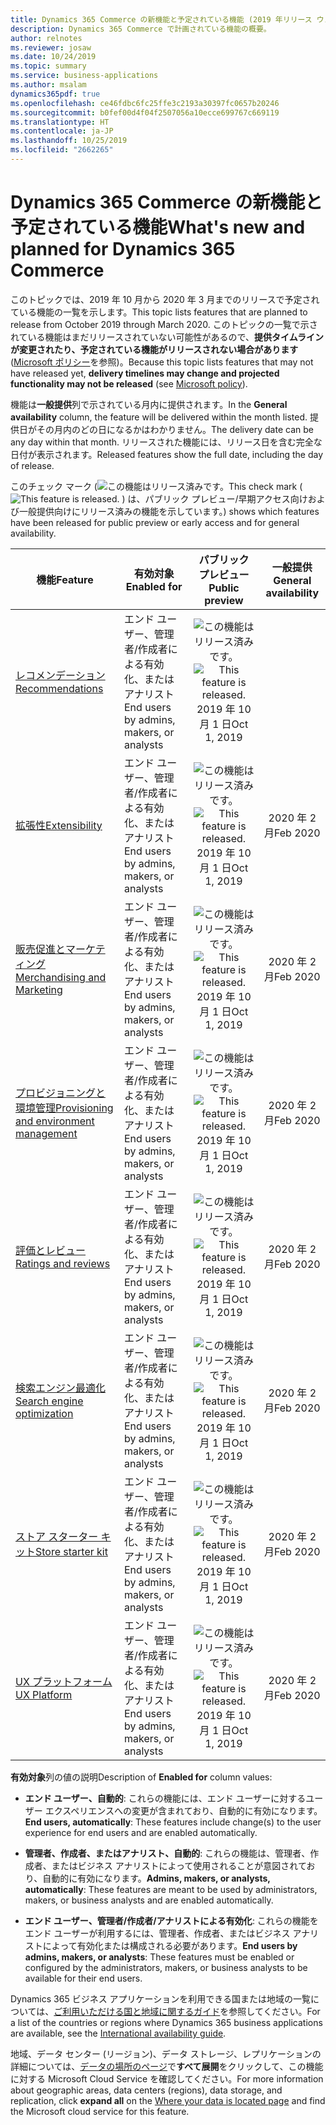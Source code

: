 ```yaml
---
title: Dynamics 365 Commerce の新機能と予定されている機能 (2019 年リリース ウェーブ 2)
description: Dynamics 365 Commerce で計画されている機能の概要。
author: relnotes
ms.reviewer: josaw
ms.date: 10/24/2019
ms.topic: summary
ms.service: business-applications
ms.author: msalam
dynamics365pdf: true
ms.openlocfilehash: ce46fdbc6fc25ffe3c2193a30397fc0657b20246
ms.sourcegitcommit: b0fef00d4f04f2507056a10ecce699767c669119
ms.translationtype: HT
ms.contentlocale: ja-JP
ms.lasthandoff: 10/25/2019
ms.locfileid: "2662265"
---
```

# <a name="whats-new-and-planned-for-dynamics-365-commerce"></a><span data-ttu-id="eb820-103">Dynamics 365 Commerce の新機能と予定されている機能</span><span class="sxs-lookup"><span data-stu-id="eb820-103">What's new and planned for Dynamics 365 Commerce</span></span>

<span data-ttu-id="eb820-104">このトピックでは、2019 年 10 月から 2020 年 3 月までのリリースで予定されている機能の一覧を示します。</span><span class="sxs-lookup"><span data-stu-id="eb820-104">This topic lists features that are planned to release from October 2019 through March 2020.</span></span> <span data-ttu-id="eb820-105">このトピックの一覧で示されている機能はまだリリースされていない可能性があるので、**提供タイムラインが変更されたり、予定されている機能がリリースされない場合があります** ([Microsoft ポリシー](https://go.microsoft.com/fwlink/p/?linkid=2007332)を参照)。</span><span class="sxs-lookup"><span data-stu-id="eb820-105">Because this topic lists features that may not have released yet, **delivery timelines may change and projected functionality may not be released** (see [Microsoft policy](https://go.microsoft.com/fwlink/p/?linkid=2007332)).</span></span>

<span data-ttu-id="eb820-106">機能は**一般提供**列で示されている月内に提供されます。</span><span class="sxs-lookup"><span data-stu-id="eb820-106">In the **General availability** column, the feature will be delivered within the month listed.</span></span> <span data-ttu-id="eb820-107">提供日がその月内のどの日になるかはわかりません。</span><span class="sxs-lookup"><span data-stu-id="eb820-107">The delivery date can be any day within that month.</span></span> <span data-ttu-id="eb820-108">リリースされた機能には、リリース日を含む完全な日付が表示されます。</span><span class="sxs-lookup"><span data-stu-id="eb820-108">Released features show the full date, including the day of release.</span></span>

<span data-ttu-id="eb820-109">このチェック マーク (![この機能はリリース済みです。](/dynamics365-release-plan/media/green-checkmark.png "この機能はリリース済みです。")</span><span class="sxs-lookup"><span data-stu-id="eb820-109">This check mark (![This feature is released.](/dynamics365-release-plan/media/green-checkmark.png "This feature is released.")</span></span> <span data-ttu-id="eb820-110">) は、パブリック プレビュー/早期アクセス向けおよび一般提供向けにリリース済みの機能を示しています。</span><span class="sxs-lookup"><span data-stu-id="eb820-110">) shows which features have been released for public preview or early access and for general availability.</span></span>

| <span data-ttu-id="eb820-111">機能</span><span class="sxs-lookup"><span data-stu-id="eb820-111">Feature</span></span>    | <span data-ttu-id="eb820-112">有効対象</span><span class="sxs-lookup"><span data-stu-id="eb820-112">Enabled for</span></span>    |  <span data-ttu-id="eb820-113">パブリック プレビュー</span><span class="sxs-lookup"><span data-stu-id="eb820-113">Public preview</span></span> |  <span data-ttu-id="eb820-114">一般提供</span><span class="sxs-lookup"><span data-stu-id="eb820-114">General availability</span></span> | 
| ---------- |---------------- | :---------------: |:--------------: |
| [<span data-ttu-id="eb820-115">レコメンデーション</span><span class="sxs-lookup"><span data-stu-id="eb820-115">Recommendations</span></span>](recommendations.md) | <span data-ttu-id="eb820-116">エンド ユーザー、管理者/作成者による有効化、またはアナリスト</span><span class="sxs-lookup"><span data-stu-id="eb820-116">End users by admins, makers, or analysts</span></span>| <span data-ttu-id="eb820-117">![この機能はリリース済みです。](/dynamics365-release-plan/media/green-checkmark.png "この機能はリリース済みです。")</span><span class="sxs-lookup"><span data-stu-id="eb820-117">![This feature is released.](/dynamics365-release-plan/media/green-checkmark.png "This feature is released.")</span></span> <span data-ttu-id="eb820-118">2019 年 10 月 1 日</span><span class="sxs-lookup"><span data-stu-id="eb820-118">Oct 1, 2019</span></span>| | 
| [<span data-ttu-id="eb820-119">拡張性</span><span class="sxs-lookup"><span data-stu-id="eb820-119">Extensibility</span></span>](extensibility.md) | <span data-ttu-id="eb820-120">エンド ユーザー、管理者/作成者による有効化、またはアナリスト</span><span class="sxs-lookup"><span data-stu-id="eb820-120">End users by admins, makers, or analysts</span></span>| <span data-ttu-id="eb820-121">![この機能はリリース済みです。](/dynamics365-release-plan/media/green-checkmark.png "この機能はリリース済みです。")</span><span class="sxs-lookup"><span data-stu-id="eb820-121">![This feature is released.](/dynamics365-release-plan/media/green-checkmark.png "This feature is released.")</span></span> <span data-ttu-id="eb820-122">2019 年 10 月 1 日</span><span class="sxs-lookup"><span data-stu-id="eb820-122">Oct 1, 2019</span></span>|<span data-ttu-id="eb820-123">2020 年 2 月</span><span class="sxs-lookup"><span data-stu-id="eb820-123">Feb 2020</span></span> | 
| [<span data-ttu-id="eb820-124">販売促進とマーケティング</span><span class="sxs-lookup"><span data-stu-id="eb820-124">Merchandising and Marketing</span></span>](merchandizing-storytelling.md) | <span data-ttu-id="eb820-125">エンド ユーザー、管理者/作成者による有効化、またはアナリスト</span><span class="sxs-lookup"><span data-stu-id="eb820-125">End users by admins, makers, or analysts</span></span>| <span data-ttu-id="eb820-126">![この機能はリリース済みです。](/dynamics365-release-plan/media/green-checkmark.png "この機能はリリース済みです。")</span><span class="sxs-lookup"><span data-stu-id="eb820-126">![This feature is released.](/dynamics365-release-plan/media/green-checkmark.png "This feature is released.")</span></span> <span data-ttu-id="eb820-127">2019 年 10 月 1 日</span><span class="sxs-lookup"><span data-stu-id="eb820-127">Oct 1, 2019</span></span>|<span data-ttu-id="eb820-128">2020 年 2 月</span><span class="sxs-lookup"><span data-stu-id="eb820-128">Feb 2020</span></span> | 
| [<span data-ttu-id="eb820-129">プロビジョニングと環境管理</span><span class="sxs-lookup"><span data-stu-id="eb820-129">Provisioning and environment management</span></span>](provisioning-environment-management.md) | <span data-ttu-id="eb820-130">エンド ユーザー、管理者/作成者による有効化、またはアナリスト</span><span class="sxs-lookup"><span data-stu-id="eb820-130">End users by admins, makers, or analysts</span></span>| <span data-ttu-id="eb820-131">![この機能はリリース済みです。](/dynamics365-release-plan/media/green-checkmark.png "この機能はリリース済みです。")</span><span class="sxs-lookup"><span data-stu-id="eb820-131">![This feature is released.](/dynamics365-release-plan/media/green-checkmark.png "This feature is released.")</span></span> <span data-ttu-id="eb820-132">2019 年 10 月 1 日</span><span class="sxs-lookup"><span data-stu-id="eb820-132">Oct 1, 2019</span></span>|<span data-ttu-id="eb820-133">2020 年 2 月</span><span class="sxs-lookup"><span data-stu-id="eb820-133">Feb 2020</span></span> | 
| [<span data-ttu-id="eb820-134">評価とレビュー</span><span class="sxs-lookup"><span data-stu-id="eb820-134">Ratings and reviews</span></span>](ratings-reviews.md) | <span data-ttu-id="eb820-135">エンド ユーザー、管理者/作成者による有効化、またはアナリスト</span><span class="sxs-lookup"><span data-stu-id="eb820-135">End users by admins, makers, or analysts</span></span>| <span data-ttu-id="eb820-136">![この機能はリリース済みです。](/dynamics365-release-plan/media/green-checkmark.png "この機能はリリース済みです。")</span><span class="sxs-lookup"><span data-stu-id="eb820-136">![This feature is released.](/dynamics365-release-plan/media/green-checkmark.png "This feature is released.")</span></span> <span data-ttu-id="eb820-137">2019 年 10 月 1 日</span><span class="sxs-lookup"><span data-stu-id="eb820-137">Oct 1, 2019</span></span>|<span data-ttu-id="eb820-138">2020 年 2 月</span><span class="sxs-lookup"><span data-stu-id="eb820-138">Feb 2020</span></span> | 
| [<span data-ttu-id="eb820-139">検索エンジン最適化</span><span class="sxs-lookup"><span data-stu-id="eb820-139">Search engine optimization</span></span>](seo.md) | <span data-ttu-id="eb820-140">エンド ユーザー、管理者/作成者による有効化、またはアナリスト</span><span class="sxs-lookup"><span data-stu-id="eb820-140">End users by admins, makers, or analysts</span></span>| <span data-ttu-id="eb820-141">![この機能はリリース済みです。](/dynamics365-release-plan/media/green-checkmark.png "この機能はリリース済みです。")</span><span class="sxs-lookup"><span data-stu-id="eb820-141">![This feature is released.](/dynamics365-release-plan/media/green-checkmark.png "This feature is released.")</span></span> <span data-ttu-id="eb820-142">2019 年 10 月 1 日</span><span class="sxs-lookup"><span data-stu-id="eb820-142">Oct 1, 2019</span></span>|<span data-ttu-id="eb820-143">2020 年 2 月</span><span class="sxs-lookup"><span data-stu-id="eb820-143">Feb 2020</span></span> | 
| [<span data-ttu-id="eb820-144">ストア スターター キット</span><span class="sxs-lookup"><span data-stu-id="eb820-144">Store starter kit</span></span>](store-starter-kit.md) | <span data-ttu-id="eb820-145">エンド ユーザー、管理者/作成者による有効化、またはアナリスト</span><span class="sxs-lookup"><span data-stu-id="eb820-145">End users by admins, makers, or analysts</span></span>| <span data-ttu-id="eb820-146">![この機能はリリース済みです。](/dynamics365-release-plan/media/green-checkmark.png "この機能はリリース済みです。")</span><span class="sxs-lookup"><span data-stu-id="eb820-146">![This feature is released.](/dynamics365-release-plan/media/green-checkmark.png "This feature is released.")</span></span> <span data-ttu-id="eb820-147">2019 年 10 月 1 日</span><span class="sxs-lookup"><span data-stu-id="eb820-147">Oct 1, 2019</span></span>|<span data-ttu-id="eb820-148">2020 年 2 月</span><span class="sxs-lookup"><span data-stu-id="eb820-148">Feb 2020</span></span> | 
| [<span data-ttu-id="eb820-149">UX プラットフォーム</span><span class="sxs-lookup"><span data-stu-id="eb820-149">UX Platform</span></span>](ux-platform.md) | <span data-ttu-id="eb820-150">エンド ユーザー、管理者/作成者による有効化、またはアナリスト</span><span class="sxs-lookup"><span data-stu-id="eb820-150">End users by admins, makers, or analysts</span></span>| <span data-ttu-id="eb820-151">![この機能はリリース済みです。](/dynamics365-release-plan/media/green-checkmark.png "この機能はリリース済みです。")</span><span class="sxs-lookup"><span data-stu-id="eb820-151">![This feature is released.](/dynamics365-release-plan/media/green-checkmark.png "This feature is released.")</span></span> <span data-ttu-id="eb820-152">2019 年 10 月 1 日</span><span class="sxs-lookup"><span data-stu-id="eb820-152">Oct 1, 2019</span></span>|<span data-ttu-id="eb820-153">2020 年 2 月</span><span class="sxs-lookup"><span data-stu-id="eb820-153">Feb 2020</span></span> | 

<span data-ttu-id="eb820-154">**有効対象**列の値の説明</span><span class="sxs-lookup"><span data-stu-id="eb820-154">Description of **Enabled for** column values:</span></span>

- <span data-ttu-id="eb820-155">**エンド ユーザー、自動的**: これらの機能には、エンド ユーザーに対するユーザー エクスペリエンスへの変更が含まれており、自動的に有効になります。</span><span class="sxs-lookup"><span data-stu-id="eb820-155">**End users, automatically**: These features include change(s) to the user experience for end users and are enabled automatically.</span></span>

- <span data-ttu-id="eb820-156">**管理者、作成者、またはアナリスト、自動的**: これらの機能は、管理者、作成者、またはビジネス アナリストによって使用されることが意図されており、自動的に有効になります。</span><span class="sxs-lookup"><span data-stu-id="eb820-156">**Admins, makers, or analysts, automatically**: These features are meant to be used by administrators, makers, or business analysts and are enabled automatically.</span></span>

- <span data-ttu-id="eb820-157">**エンド ユーザー、管理者/作成者/アナリストによる有効化**: これらの機能をエンド ユーザーが利用するには、管理者、作成者、またはビジネス アナリストによって有効化または構成される必要があります。</span><span class="sxs-lookup"><span data-stu-id="eb820-157">**End users by admins, makers, or analysts**: These features must be enabled or configured by the administrators, makers, or business analysts to be available for their end users.</span></span>


<span data-ttu-id="eb820-158">Dynamics 365 ビジネス アプリケーションを利用できる国または地域の一覧については、[ご利用いただける国と地域に関するガイド](https://aka.ms/dynamics_365_international_availability_deck)を参照してください。</span><span class="sxs-lookup"><span data-stu-id="eb820-158">For a list of the countries or regions where Dynamics 365 business applications are available, see the [International availability guide](https://aka.ms/dynamics_365_international_availability_deck).</span></span> 

<span data-ttu-id="eb820-159">地域、データ センター (リージョン)、データ ストレージ、レプリケーションの詳細については、[データの場所のページ](https://www.microsoft.com/trust-center/privacy/data-location)で**すべて展開**をクリックして、この機能に対する Microsoft Cloud Service を確認してください。</span><span class="sxs-lookup"><span data-stu-id="eb820-159">For more information about geographic areas, data centers (regions), data storage, and replication, click **expand all** on the [Where your data is located page](https://www.microsoft.com/trust-center/privacy/data-location) and find the Microsoft cloud service for this feature.</span></span> 